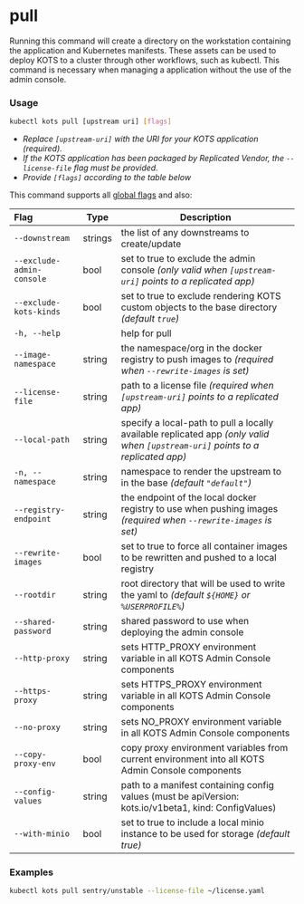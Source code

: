 # pull

Running this command will create a directory on the workstation containing the application and Kubernetes manifests. These assets can be used to deploy KOTS to a cluster through other workflows, such as kubectl. This command is necessary when managing a application without the use of the admin console.

### Usage
```bash
kubectl kots pull [upstream uri] [flags]
```
* _Replace `[upstream-uri]` with the URI for your KOTS application (required)._
* _If the KOTS application has been packaged by Replicated Vendor, the `--license-file` flag must be provided._
* _Provide `[flags]` according to the table below_

This command supports all [global flags](kots-cli-global-flags) and also:

| Flag | Type | Description |
|:-----|------|-------------|
| `--downstream` | strings | the list of any downstreams to create/update |
| `--exclude-admin-console` | bool | set to true to exclude the admin console _(only valid when `[upstream-uri]` points to a replicated app)_ |
| `--exclude-kots-kinds` | bool | set to true to exclude rendering KOTS custom objects to the base directory _(default `true`)_ |
| `-h, --help` | | help for pull |
| `--image-namespace` | string | the namespace/org in the docker registry to push images to _(required when `--rewrite-images` is set)_ |
| `--license-file` | string | path to a license file _(required when `[upstream-uri]` points to a replicated app)_ |
| `--local-path` | string | specify a local-path to pull a locally available replicated app _(only valid when `[upstream-uri]` points to a replicated app)_ |
| `-n, --namespace` | string | namespace to render the upstream to in the base _(default `"default"`)_ |
| `--registry-endpoint` | string | the endpoint of the local docker registry to use when pushing images _(required when `--rewrite-images` is set)_ |
| `--rewrite-images` | bool | set to true to force all container images to be rewritten and pushed to a local registry |
| `--rootdir` | string | root directory that will be used to write the yaml to _(default `${HOME}` or `%USERPROFILE%`)_ |
| `--shared-password` | string | shared password to use when deploying the admin console |
| `--http-proxy` | string | sets HTTP_PROXY environment variable in all KOTS Admin Console components |
| `--https-proxy` | string | sets HTTPS_PROXY environment variable in all KOTS Admin Console components |
| `--no-proxy` | string | sets NO_PROXY environment variable in all KOTS Admin Console components |
| `--copy-proxy-env` | bool | copy proxy environment variables from current environment into all KOTS Admin Console components |
| `--config-values` | string | path to a manifest containing config values (must be apiVersion: kots.io/v1beta1, kind: ConfigValues) |
| `--with-minio` | bool | set to true to include a local minio instance to be used for storage _(default true)_ |

### Examples
```bash
kubectl kots pull sentry/unstable --license-file ~/license.yaml
```
